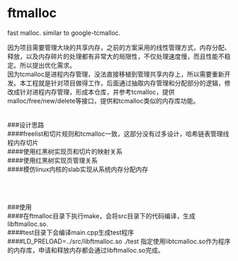 # ftmalloc
fast malloc. similar to google-tcmalloc.

因为项目需要管理大块的共享内存，之前的方案采用的线性管理方式，内存分配、释放，以及内存碎片的处理都有非常大的局限性，不仅处理速度慢，而且性能不稳定。所以提出优化需求。</br>
因为tcmalloc是进程内存管理，没法直接移植到管理共享内存上，所以需要重新开发。本工程就是针对项目做得工作，后面通过抽取内存管理和分配部分的逻辑，修改成针对进程内存管理，形成本仓库，并参考tcmalloc，提供malloc/free/new/delete等接口，提供和tcmalloc类似的内存库功能。</br>
</br></br>
###设计思路</br>
####freelist和切片规则和tcmalloc一致，这部分没有过多设计，哈希链表管理线程内存切片</br>
####使用红黑树实现页和切片的映射关系</br>
####使用红黑树实现页管理关系</br>
####模仿linux内核的slab实现从系统内存分配内存</br>

</br></br></br>
###使用</br>
####在ftmalloc目录下执行make，会将src目录下的代码编译，生成libftmalloc.so.</br>
####test目录下会编译main.cpp生成test程序</br>
####LD_PRELOAD=../src/libftmalloc.so  ./test 指定使用libtcmalloc.so作为程序的内存库，申请和释放内存都会通过libftmalloc.so完成。</br>
